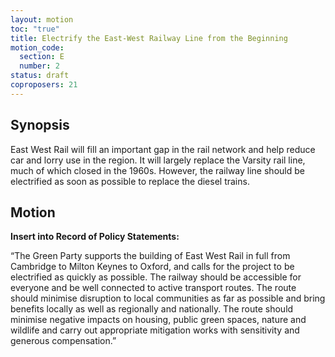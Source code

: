 ```yaml
---
layout: motion
toc: "true"
title: Electrify the East-West Railway Line from the Beginning
motion_code:
  section: E
  number: 2
status: draft
coproposers: 21
---
```

## Synopsis

East West Rail will fill an important gap in the rail network and help reduce car and lorry use in the region. It will largely replace the Varsity rail line, much of which closed in the 1960s. However, the railway line should be electrified as soon as possible to replace the diesel trains.

## Motion

**Insert into Record of Policy Statements:**

“The Green Party supports the building of East West Rail in full from Cambridge to Milton Keynes to Oxford, and calls for the project to be electrified as quickly as possible. The railway should be accessible for everyone and be well connected to active transport routes. The route should minimise disruption to local communities as far as possible and bring benefits locally as well as regionally and nationally. The route should minimise negative impacts on housing, public green spaces, nature and wildlife and carry out appropriate mitigation works with sensitivity and generous compensation.”